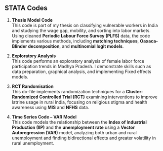 ## STATA Codes

1. **Thesis Model Code**  
   This code is part of my thesis on classifying vulnerable workers in India and studying the wage gap, mobility, and sorting into labor markets. Using cleaned **Periodic Labour Force Survey (PLFS)** data, the code implements various methods, including **matching techniques**, **Oaxaca-Blinder decomposition**, and **multinomial logit models**.

2. **Exploratory Analysis**  
   This code performs an exploratory analysis of female labor force participation trends in Madhya Pradesh. I demonstrate skills such as data preparation, graphical analysis, and implementing Fixed effects models.

3. **RCT Randomisation**  
   This do-file implements randomization techniques for a **Cluster-Randomized Controlled Trial (RCT)** examining interventions to improve latrine usage in rural India, focusing on religious stigma and health awareness using **MIS** and **NFHS** data.

4. **Time Series Code – VAR Model**  
   This code models the relationship between the **Index of Industrial Production (IIP)** and the **unemployment rate** using a **Vector Autoregression (VAR)** model, analyzing both urban and rural unemployment and finding bidirectional effects and greater volatility in rural unemployment.
